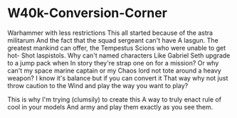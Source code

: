 # W40k-Conversion-Corner
Warhammer with less restrictions 
This all started because of the astra militarum
And the fact that the squad sergeant can't have
A lasgun. The greatest mankind can offer, the 
Tempestus Scions who were unable to get hot-
Shot laspistols. Why can't named characters 
Like Gabriel Seth upgrade to a jump pack when
In story they're strap one on for a mission?
Or why can't my space marine captain or my 
Chaos lord not tote around a heavy weapon?
I know it's balance but if you can convert it
That way why not just throw caution to the 
Wind and play the way you want to play?

This is why I'm trying (clumsily) to create this
A way to truly enact rule of cool in your models
And army and play them exactly as you see them.
